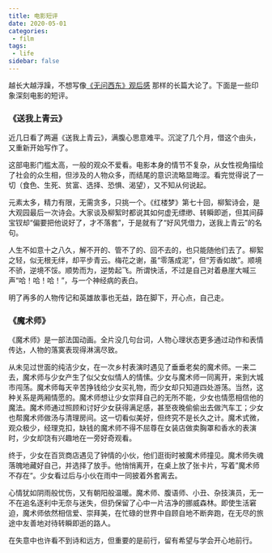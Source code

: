 ```yaml
---
title: 电影短评
date: 2020-05-01
categories:
 - film
tags:
 - life
sidebar: false
---
```


越长大越浮躁，不想写像[《无问西东》观后感](forever_young) 那样的长篇大论了。下面是一些印象深刻电影的短评。

<!-- more -->

### 《送我上青云》

近几日看了两遍《送我上青云》，满腹心思意难平。沉淀了几个月，借这个由头，又重新开始写作了。

这部电影门槛太高，一般的观众不爱看。电影本身的情节不复杂，从女性视角描绘了社会的众生相，但涉及的人物众多，而结尾的意识流略显晦涩。看完觉得说了一切（食色、生死、贫富、选择、恐惧、渴望），又不知从何说起。

元素太多，精力有限，无需贪多，只挑一个。《红楼梦》第七十回，柳絮诗会，是大观园最后一次诗会。大家谈及柳絮时都说其如何虚无缥缈、转瞬即逝，但其间薛宝钗却“偏要把他说好了，才不落套”，于是就有了“好风凭借力，送我上青云”的名句。

人生不如意十之八久，解不开的、管不了的、回不去的，也只能随他们去了。柳絮之轻，似无根无绊，却平步青云。梅花之谢，虽“零落成泥”，但“芳香如故”。顺境不骄，逆境不馁。顺势而为，逆势起飞。所谓快活，不过是自己对着悬崖大喊三声“哈！哈！哈！”，与一个神经病的表白。

明了再多的人物传记和英雄故事也无益，路在脚下，开心点，自己走。

### 《魔术师》

《魔术师》是一部法国动画。全片没几句台词，人物心理状态更多通过动作和表情传达，人物的落寞表现得淋漓尽致。

从未见过世面的纯洁少女，在一次乡村表演时遇见了垂垂老矣的魔术师。一来二去，魔术师与少女产生了似父女似情人的情愫。少女与魔术师一同离开，来到大城市闯荡。魔术师每天辛苦挣钱给少女买礼物，而少女却只知道四处游荡。当然，这种关系是两厢情愿的。魔术师想让少女崇拜自己的无所不能，少女也情愿相信他的魔法。魔术师通过照顾和讨好少女获得满足感，甚至夜晚偷偷出去做汽车工；少女也帮魔术师做汤与清理房间。这一切看似美好，但终究不是长久之计。魔术式微，观众极少，经理克扣，缺钱的魔术师不得不屈尊在女装店做卖胸罩和香水的表演时，少女却饶有兴趣地在一旁好奇观看。

终于，少女在百货商店遇见了钟情的小伙，他们逛街时被魔术师撞见。魔术师失魂落魄地藏好自己，并选择了放手。他悄悄离开，在桌上放了张卡片，写着”魔术师不存在“。少女看过后与小伙在雨中一同披着外套离去。

心情犹如阴雨般忧伤，又有朝阳般温暖。魔术师、腹语师、小丑、杂技演员，无一不在追名逐利中无奈与迷失，但扔保留了心中一片洁净的挪威森林。即使生活窘迫，魔术师依然相信爱、崇拜美，在忙碌的世界中自顾自地不断奔跑，在无尽的旅途中友善地对待转瞬即逝的路人。

在失意中也许看不到诗和远方，但重要的是前行，留有希望与学会开心地前行。

<!-- 《缝纫机乐队》
再见理想
都选C
塑料袋

《花椒之味》 -->
